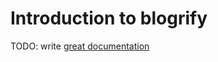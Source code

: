 # Introduction to blogrify

TODO: write [great documentation](http://jacobian.org/writing/what-to-write/)
